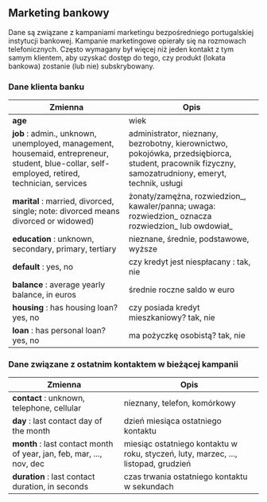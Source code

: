 ## Marketing bankowy

Dane są związane z kampaniami marketingu bezpośredniego portugalskiej instytucji bankowej. Kampanie marketingowe opierały się na rozmowach telefonicznych. Często wymagany był więcej niż jeden kontakt z tym samym klientem, aby uzyskać dostęp do tego, czy produkt (lokata bankowa) zostanie (lub nie) subskrybowany.

### Dane klienta banku
|Zmienna|Opis|
|-|-|
| **age**| wiek|
|**job** : admin., unknown, unemployed, management, housemaid, entrepreneur, student, blue-collar, self-employed, retired, technician, services|	administrator, nieznany, bezrobotny, kierownictwo, pokojówka, przedsiębiorca, student, pracownik fizyczny, samozatrudniony, emeryt, technik, usługi|
|**marital** : married, divorced, single; note: divorced means divorced or widowed)|żonaty/zamężna, rozwiedzion_, kawaler/panna; uwaga: rozwiedzion_ oznacza rozwiedzion_ lub owdowiał_|
|**education** : unknown, secondary, primary, tertiary| nieznane, średnie, podstawowe, wyższe|
|**default** : yes, no | czy kredyt jest niespłacany : tak, nie|
|**balance** : average yearly balance, in euros| średnie roczne saldo w euro|
|**housing** : has housing loan? yes, no |czy posiada kredyt mieszkaniowy? tak, nie|
|**loan** : has personal loan? yes, no | ma pożyczkę osobistą? tak, nie|

### Dane związane z ostatnim kontaktem w bieżącej kampanii
|Zmienna|Opis|
|-|-|
|**contact** : unknown, telephone, cellular| nieznany, telefon, komórkowy|
|**day** : last contact day of the month | dzień miesiąca ostatniego kontaktu|
|**month** : last contact month of year, jan, feb, mar, ..., nov, dec | miesiąc ostatniego kontaktu w roku, styczeń, luty, marzec, ..., listopad, grudzień|
|**duration** : last contact duration, in seconds |czas trwania ostatniego kontaktu w sekundach|
